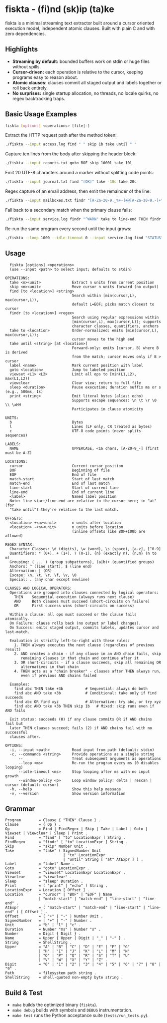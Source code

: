 # fiskta - (fi)nd (sk)ip (ta)ke

fiskta is a minimal streaming text extractor built around a cursor oriented execution model, independent atomic clauses. Built with plain C and with zero dependencies.

## Highlights
- **Streaming by default:** bounded buffers work on stdin or huge files without spills.
- **Cursor-driven:** each operation is relative to the cursor, keeping programs easy to reason about.
- **Atomic clauses:** clauses commit all staged output and labels together or roll back entirely.
- **No surprises:** single startup allocation, no threads, no locale quirks, no regex backtracking traps.

## Basic Usage Examples

```bash
fiskta [options] <operations> [file|-]
```

Extract the HTTP request path after the method token:
```bash
./fiskta --input access.log find " " skip 1b take until " "
```
Capture ten lines from the body after skipping the header block:
```bash
./fiskta --input reports.txt goto BOF skip 1000l take 10l
```
Emit 20 UTF-8 characters around a marker without splitting code points:
```bash
./fiskta --input journal.txt find "[OK]" take -10c take 20c
```
Regex capture of an email address, then emit the remainder of the line:
```bash
./fiskta --input mailboxes.txt findr "[A-Za-z0-9._%+-]+@[A-Za-z0-9.-]+" take to line-end
```
Fall back to a secondary match when the primary clause fails:
```bash
./fiskta --input service.log findr "^WARN" take to line-end THEN findr "^INFO" take to line-end
```
Re-run the same program every second until the input grows:
```bash
./fiskta --loop 1000 --idle-timeout 0 --input service.log find "STATUS" take to EOF
```

## Usage
```
  fiskta [options] <operations>
  (use --input <path> to select input; defaults to stdin)

OPERATIONS:
  take <n><unit>              Extract n units from current position
  skip <n><unit>              Move cursor n units forward (no output)
  find [to <location>] <string>
                              Search within [min(cursor,L), max(cursor,L)),
                              default L=EOF; picks match closest to cursor
  findr [to <location>] <regex>
                              Search using regular expressions within
                              [min(cursor,L), max(cursor,L)); supports
                              character classes, quantifiers, anchors
  take to <location>          Order-normalized: emits [min(cursor,L), max(cursor,L));
                              cursor moves to the high end
  take until <string> [at <location>]
                              Forward-only: emits [cursor, B) where B is derived
                              from the match; cursor moves only if B > cursor
  label <name>                Mark current position with label
  goto <location>             Jump to labeled position
  viewset <L1> <L2>           Limit all ops to [min(L1,L2), max(L1,L2))
  viewclear                   Clear view; return to full file
  sleep <duration>            Pause execution; duration suffix ms or s (e.g., 500ms, 1s)
  print <string>              Emit literal bytes (alias: echo)
                              Supports escape sequences: \n \t \r \0 \\ \xHH
                              Participates in clause atomicity

UNITS:
  b                           Bytes
  l                           Lines (LF only, CR treated as bytes)
  c                           UTF-8 code points (never splits sequences)

LABELS:
  NAME                        UPPERCASE, <16 chars, [A-Z0-9_-] (first must be A-Z)

LOCATIONS:
  cursor                      Current cursor position
  BOF                         Beginning of file
  EOF                         End of file
  match-start                 Start of last match
  match-end                   End of last match
  line-start                  Start of current line
  line-end                    End of current line
  <label>                     Named label position
  Note: line-start/line-end are relative to the cursor here; in "at" (for
  "take until") they're relative to the last match.

OFFSETS:
  <location> +<n><unit>       n units after location
  <location> -<n><unit>       n units before location
                              (inline offsets like BOF+100b are allowed)

REGEX SYNTAX:
  Character Classes: \d (digits), \w (word), \s (space), [a-z], [^0-9]
  Quantifiers: * (0+), + (1+), ? (0-1), {n} (exactly n), {n,m} (n to m)
  Grouping: ( ... ) (group subpatterns), (a|b)+ (quantified groups)
  Anchors: ^ (line start), $ (line end)
  Alternation: | (OR)
  Escape: \n, \t, \r, \f, \v, \0
  Special: . (any char except newline)

CLAUSES AND LOGICAL OPERATORS:
  Operations are grouped into clauses connected by logical operators:
    THEN    Sequential execution (always runs next clause)
    AND     Both clauses must succeed (short-circuits on failure)
    OR      First success wins (short-circuits on success)

  Within a clause: all ops must succeed or the clause fails atomically.
  On Failure: clause rolls back (no output or label changes).
  On Success: emits staged output, commits labels, updates cursor and last-match.

  Evaluation is strictly left-to-right with these rules:
    1. THEN always executes the next clause (regardless of previous result)
    2. AND creates a chain - if any clause in an AND chain fails, skip
       remaining clauses in that chain and continue after it
    3. OR short-circuits - if a clause succeeds, skip all remaining OR
       alternatives in that chain
    4. THEN acts as a "chain breaker" - clauses after THEN always run,
       even if previous AND chains failed

  Examples:
    find abc THEN take +3b          # Sequential: always do both
    find abc AND take +3b           # Conditional: take only if find succeeds
    find abc OR find xyz            # Alternative: try abc, or try xyz
    find abc AND take +3b THEN skip 1b   # Mixed: skip runs even if AND fails

  Exit status: succeeds (0) if any clause commits OR if AND chains fail but
  later THEN clauses succeed; fails (2) if AND chains fail with no successful
  clauses after.

OPTIONS:
  -i, --input <path>          Read input from path (default: stdin)
  -c, --commands <string>     Provide operations as a single string
      --                      Treat subsequent arguments as operations
      --loop <ms>             Re-run the program every ms (0 disables looping)
      --idle-timeout <ms>     Stop looping after ms with no input growth
      --window-policy <p>     Loop window policy: delta | rescan | cursor (default: cursor)
  -h, --help                  Show this help message
  -v, --version               Show version information
```

## Grammar
```
Program        = Clause { "THEN" Clause } .
Clause         = { Op } .
Op             = Find | FindRegex | Skip | Take | Label | Goto | Viewset | Viewclear | Sleep | Print .
Find           = "find" [ "to" LocationExpr ] String .
FindRegex      = "findr" [ "to" LocationExpr ] String .
Skip           = "skip" Number Unit .
Take           = "take" ( SignedNumber Unit
                          | "to" LocationExpr
                          | "until" String [ "at" AtExpr ] ) .
Label          = "label" Name .
Goto           = "goto" LocationExpr .
Viewset        = "viewset" LocationExpr LocationExpr .
Viewclear      = "viewclear" .
Sleep          = "sleep" Duration .
Print          = ( "print" | "echo" ) String .
LocationExpr   = Location [ Offset ] .
Location       = "cursor" | "BOF" | "EOF" | Name
               | "match-start" | "match-end" | "line-start" | "line-end" .
AtExpr         = ( "match-start" | "match-end" | "line-start" | "line-end" ) [ Offset ] .
Offset         = ( "+" | "-" ) Number Unit .
SignedNumber   = [ "+" | "-" ] Number .
Unit           = "b" | "l" | "c" .
Duration       = Number "ms" | Number "s" .
Number         = Digit { Digit } .
Name           = Upper { Upper | Digit | "_" | "-" } .
String         = ShellString .
Upper          = "A" | "B" | "C" | "D" | "E" | "F" | "G"
               | "H" | "I" | "J" | "K" | "L" | "M" | "N"
               | "O" | "P" | "Q" | "R" | "S" | "T" | "U"
               | "V" | "W" | "X" | "Y" | "Z" .
Digit          = "0" | "1" | "2" | "3" | "4" | "5" | "6" | "7" | "8" | "9" .
Path           = filesystem path string .
ShellString    = shell-quoted non-empty byte string .
```

## Build & Test
- `make` builds the optimized binary (`fiskta`).
- `make debug` builds with symbols and `DEBUG` instrumentation.
- `make test` runs the Python acceptance suite (`tests/run_tests.py`).
